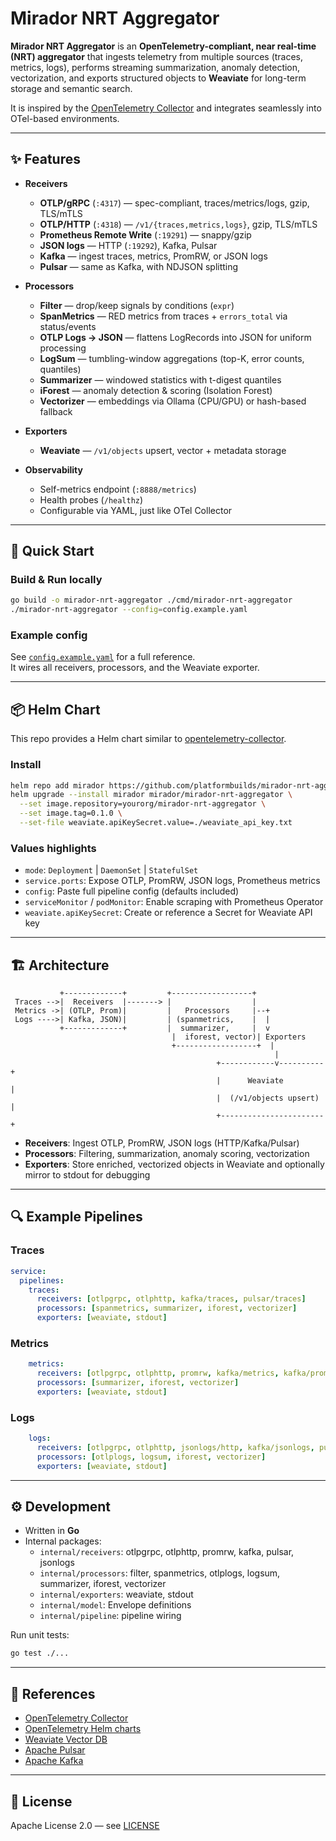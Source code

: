 # Mirador NRT Aggregator

**Mirador NRT Aggregator** is an **OpenTelemetry-compliant, near real-time (NRT) aggregator** that ingests telemetry from multiple sources (traces, metrics, logs), performs streaming summarization, anomaly detection, vectorization, and exports structured objects to **Weaviate** for long-term storage and semantic search.

It is inspired by the [OpenTelemetry Collector](https://opentelemetry.io/docs/collector/) and integrates seamlessly into OTel-based environments.

---

## ✨ Features

- **Receivers**  
  - **OTLP/gRPC** (`:4317`) — spec-compliant, traces/metrics/logs, gzip, TLS/mTLS  
  - **OTLP/HTTP** (`:4318`) — `/v1/{traces,metrics,logs}`, gzip, TLS/mTLS  
  - **Prometheus Remote Write** (`:19291`) — snappy/gzip  
  - **JSON logs** — HTTP (`:19292`), Kafka, Pulsar  
  - **Kafka** — ingest traces, metrics, PromRW, or JSON logs  
  - **Pulsar** — same as Kafka, with NDJSON splitting

- **Processors**  
  - **Filter** — drop/keep signals by conditions (`expr`)  
  - **SpanMetrics** — RED metrics from traces + `errors_total` via status/events  
  - **OTLP Logs → JSON** — flattens LogRecords into JSON for uniform processing  
  - **LogSum** — tumbling-window aggregations (top-K, error counts, quantiles)  
  - **Summarizer** — windowed statistics with t-digest quantiles  
  - **iForest** — anomaly detection & scoring (Isolation Forest)  
  - **Vectorizer** — embeddings via Ollama (CPU/GPU) or hash-based fallback

- **Exporters**  
  - **Weaviate** — `/v1/objects` upsert, vector + metadata storage  

- **Observability**  
  - Self-metrics endpoint (`:8888/metrics`)  
  - Health probes (`/healthz`)  
  - Configurable via YAML, just like OTel Collector  

---

## 🚀 Quick Start

### Build & Run locally
```bash
go build -o mirador-nrt-aggregator ./cmd/mirador-nrt-aggregator
./mirador-nrt-aggregator --config=config.example.yaml
```

### Example config
See [`config.example.yaml`](./config.example.yaml) for a full reference.  
It wires all receivers, processors, and the Weaviate exporter.

---

## 📦 Helm Chart

This repo provides a Helm chart similar to [opentelemetry-collector](https://github.com/open-telemetry/opentelemetry-helm-charts/tree/main/charts/opentelemetry-collector).

### Install
```bash
helm repo add mirador https://github.com/platformbuilds/mirador-nrt-aggregator
helm upgrade --install mirador mirador/mirador-nrt-aggregator \
  --set image.repository=yourorg/mirador-nrt-aggregator \
  --set image.tag=0.1.0 \
  --set-file weaviate.apiKeySecret.value=./weaviate_api_key.txt
```

### Values highlights
- `mode`: `Deployment` | `DaemonSet` | `StatefulSet`
- `service.ports`: Expose OTLP, PromRW, JSON logs, Prometheus metrics
- `config`: Paste full pipeline config (defaults included)
- `serviceMonitor` / `podMonitor`: Enable scraping with Prometheus Operator
- `weaviate.apiKeySecret`: Create or reference a Secret for Weaviate API key

---

## 🏗 Architecture

```
           +-------------+         +------------------+
 Traces -->|  Receivers  |-------> |                  |
 Metrics ->| (OTLP, Prom)|         |   Processors     |--+
 Logs ---->| Kafka, JSON)|         | (spanmetrics,    |  |
           +-------------+         |  summarizer,     |  v
                                    |  iforest, vector)| Exporters
                                    +------------------+  |
                                                           |
                                              +------------v----------+
                                              |      Weaviate         |
                                              |  (/v1/objects upsert) |
                                              +-----------------------+
```

- **Receivers**: Ingest OTLP, PromRW, JSON logs (HTTP/Kafka/Pulsar)  
- **Processors**: Filtering, summarization, anomaly scoring, vectorization  
- **Exporters**: Store enriched, vectorized objects in Weaviate and optionally mirror to stdout for debugging  

---

## 🔍 Example Pipelines

### Traces
```yaml
service:
  pipelines:
    traces:
      receivers: [otlpgrpc, otlphttp, kafka/traces, pulsar/traces]
      processors: [spanmetrics, summarizer, iforest, vectorizer]
      exporters: [weaviate, stdout]
```

### Metrics
```yaml
    metrics:
      receivers: [otlpgrpc, otlphttp, promrw, kafka/metrics, kafka/promrw]
      processors: [summarizer, iforest, vectorizer]
      exporters: [weaviate, stdout]
```

### Logs
```yaml
    logs:
      receivers: [otlpgrpc, otlphttp, jsonlogs/http, kafka/jsonlogs, pulsar/jsonlogs]
      processors: [otlplogs, logsum, iforest, vectorizer]
      exporters: [weaviate, stdout]
```

---

## ⚙️ Development

- Written in **Go**
- Internal packages:
  - `internal/receivers`: otlpgrpc, otlphttp, promrw, kafka, pulsar, jsonlogs
  - `internal/processors`: filter, spanmetrics, otlplogs, logsum, summarizer, iforest, vectorizer
  - `internal/exporters`: weaviate, stdout
  - `internal/model`: Envelope definitions
  - `internal/pipeline`: pipeline wiring

Run unit tests:
```bash
go test ./...
```

---

## 📖 References

- [OpenTelemetry Collector](https://opentelemetry.io/docs/collector/)
- [OpenTelemetry Helm charts](https://github.com/open-telemetry/opentelemetry-helm-charts)
- [Weaviate Vector DB](https://weaviate.io/)
- [Apache Pulsar](https://pulsar.apache.org/)
- [Apache Kafka](https://kafka.apache.org/)

---

## 📝 License

Apache License 2.0 — see [LICENSE](./LICENSE)
